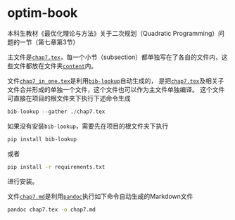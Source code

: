 # optim-book

本科生教材《最优化理论与方法》关于二次规划（Quadratic Programming）问题的一节（第七章第3节）

主文件是[`chap7.tex`](chap7.tex)，每一个小节（subsection）都单独写在了各自的文件内，这些文件都放在文件夹[`content`](content)内。

文件[`chap7_in_one.tex`](chap7_in_one.tex)是利用[`bib-lookup`](https://pypi.org/project/bib-lookup/)自动生成的，
是把[`chap7.tex`](chap7.tex)及相关子文件合并形成的单独一个文件，这个文件也可以作为主文件单独编译。
这个文件可直接在项目的根文件夹下执行下述命令生成

```python
bib-lookup --gather ./chap7.tex
```

如果没有安装`bib-lookup`，需要先在项目的根文件夹下执行

```bash
pip install bib-lookup
```

或者

```bash
pip install -r requirements.txt
```

进行安装。

文件[`chap7.md`](chap7.md)是利用[`pandoc`](https://pandoc.org/)执行如下命令自动生成的Markdown文件

```bash
pandoc chap7.tex -o chap7.md
```
